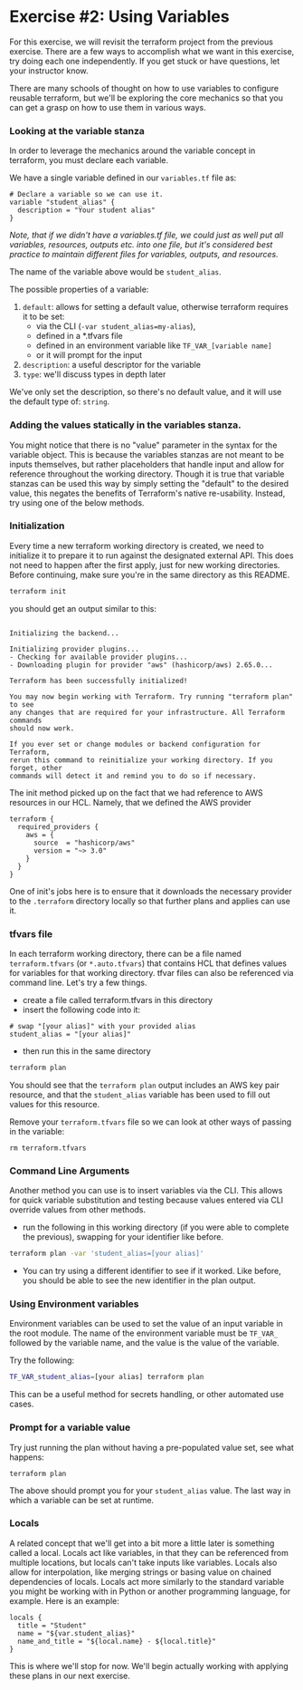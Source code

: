# Exercise #2: Using Variables

For this exercise, we will revisit the terraform project from the previous exercise.  There are a few ways to accomplish what we want in this exercise, try doing each one independently. If you get stuck or have questions, let your instructor know.

There are many schools of thought on how to use variables to configure reusable terraform, but we'll be exploring the core mechanics so that you can get a grasp on how to use them in various ways.

### Looking at the variable stanza

In order to leverage the mechanics around the variable concept in terraform, you must declare each variable.

We have a single variable defined in our `variables.tf` file as:

```hcl
# Declare a variable so we can use it.
variable "student_alias" {
  description = "Your student alias"
}
```

*Note, that if we didn't have a variables.tf file, we could just as well put all variables, resources, outputs etc. into one file, but it's considered best practice to maintain different files for variables, outputs, and resources.*

The name of the variable above would be `student_alias`.

The possible properties of a variable:

1. `default`: allows for setting a default value, otherwise terraform requires it to be set:
    * via the CLI (`-var student_alias=my-alias`),
    * defined in a \*.tfvars file
    * defined in an environment variable like `TF_VAR_[variable name]`
    * or it will prompt for the input
2. `description`: a useful descriptor for the variable
3. `type`: we'll discuss types in depth later

We've only set the description, so there's no default value, and it will use the default type of: `string`.

### Adding the values statically in the variables stanza.

You might notice that there is no "value" parameter in the syntax for the variable object. This is because the variables stanzas are not meant to be inputs themselves, but rather placeholders that handle input and allow for reference throughout the working directory.  Though it is true that variable stanzas can be used this way by simply setting the "default" to the desired value, this negates the benefits of Terraform's native re-usability.  Instead, try using one of the below methods.

### Initialization

Every time a new terraform working directory is created, we need to initialize it to prepare it to run against the designated external API.  This does not need to happen after the first apply, just for new working directories. Before continuing, make sure you're in the same directory as this README.

```bash
terraform init
```

you should get an output similar to this:

```

Initializing the backend...

Initializing provider plugins...
- Checking for available provider plugins...
- Downloading plugin for provider "aws" (hashicorp/aws) 2.65.0...

Terraform has been successfully initialized!

You may now begin working with Terraform. Try running "terraform plan" to see
any changes that are required for your infrastructure. All Terraform commands
should now work.

If you ever set or change modules or backend configuration for Terraform,
rerun this command to reinitialize your working directory. If you forget, other
commands will detect it and remind you to do so if necessary.
```

The init method picked up on the fact that we had reference to AWS resources in our HCL. Namely, that we defined the AWS provider

```hcl
terraform {
  required_providers {
    aws = {
      source  = "hashicorp/aws"
      version = "~> 3.0"
    }
  }
}
```

One of init's jobs here is to ensure that it downloads the necessary provider to the `.terraform` directory locally so that further plans and applies can use it.

### tfvars file

In each terraform working directory, there can be a file named `terraform.tfvars` (or `*.auto.tfvars`) that contains HCL that defines values for variables for that working directory.  tfvar files can also be referenced via command line. Let's try a few things.

* create a file called terraform.tfvars in this directory
* insert the following code into it:
```hcl
# swap "[your alias]" with your provided alias
student_alias = "[your alias]"
```
* then run this in the same directory
```bash
terraform plan
```

You should see that the `terraform plan` output includes an AWS key pair resource, and that the `student_alias` variable has been used to fill out values for this resource.

Remove your `terraform.tfvars` file so we can look at other ways of passing in the variable:

```
rm terraform.tfvars
```

### Command Line Arguments

Another method you can use is to insert variables via the CLI.  This allows for quick variable substitution and testing because values entered via CLI override values from other methods.

* run the following in this working directory (if you were able to complete the previous), swapping for your
identifier like before.

```bash
terraform plan -var 'student_alias=[your alias]'
```

* You can try using a different identifier to see if it worked. Like before, you should be able to see the new identifier in the plan output.

### Using Environment variables

Environment variables can be used to set the value of an input variable in the root module. The name of the environment variable must be `TF_VAR_` followed by the variable name, and the value is the value of the variable.

Try the following:

```bash
TF_VAR_student_alias=[your alias] terraform plan
```

This can be a useful method for secrets handling, or other automated use cases.

### Prompt for a variable value

Try just running the plan without having a pre-populated value set, see what happens:

```
terraform plan
```

The above should prompt you for your `student_alias` value. The last way in which a variable can be set at runtime.

### Locals

A related concept that we'll get into a bit more a little later is something called a local. Locals act like variables, in that they can be referenced from multiple locations, but locals can't take inputs like variables. Locals also allow for interpolation, like merging strings or basing value on chained dependencies of locals. Locals act more similarly to the standard variable you might be working with in Python or another programming language, for example.  Here is an example:

```hcl
locals {
  title = "Student"
  name = "${var.student_alias}"
  name_and_title = "${local.name} - ${local.title}"
}
```

This is where we'll stop for now. We'll begin actually working with applying these plans in our next exercise.
